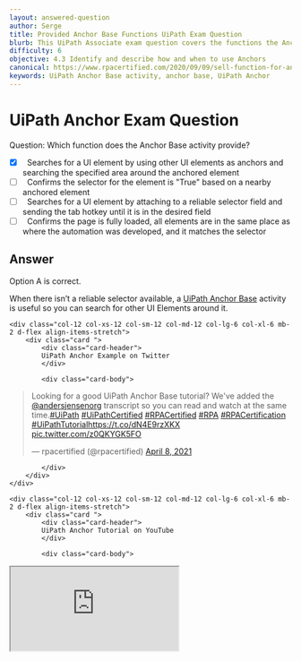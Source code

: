 ```yaml
---
layout: answered-question
author: Serge
title: Provided Anchor Base Functions UiPath Exam Question
blurb: This UiPath Associate exam question covers the functions the Anchor Base activity provides developers
difficulty: 6
objective: 4.3 Identify and describe how and when to use Anchors
canonical: https://www.rpacertified.com/2020/09/09/sell-function-for-anchor-based-activity.html
keywords: UiPath Anchor Base activity, anchor base, UiPath Anchor
---
```


<h1>UiPath Anchor Exam Question</h1>

Question:  Which function does the Anchor Base activity provide?

 - [X] &nbsp;  Searches for a UI element by using other UI elements as anchors and searching the specified area around the anchored element
 - [ ] &nbsp;  Confirms the selector for the element is "True" based on a nearby anchored element
 - [ ] &nbsp;  Searches for a UI element by attaching to a reliable selector field and sending the tab hotkey until it is in the desired field
 - [ ] &nbsp;  Confirms the page is fully loaded, all elements are in the same place as where the automation was developed, and it matches the selector

## Answer

Option A is correct.

When there isn’t a reliable selector available, a <a href="https://www.rpacertified.com/2021/04/03/uipath-anchor-base-example-tutorial.html">UiPath Anchor Base</a> activity is useful so you can search for other UI Elements around it.

<div class="row">
	
    <div class="col-12 col-xs-12 col-sm-12 col-md-12 col-lg-6 col-xl-6 mb-2 d-flex align-items-stretch">
        <div class="card ">
            <div class="card-header">
            UiPath Anchor Example on Twitter
            </div>

            <div class="card-body">
<!-- **************************** -->            
<blockquote class="twitter-tweet"><p lang="en" dir="ltr">Looking for a good UiPath Anchor Base tutorial? We&#39;ve added the <a href="https://twitter.com/andersjensenorg?ref_src=twsrc%5Etfw">@andersjensenorg</a> transcript so you can read and watch at the same time.<a href="https://twitter.com/hashtag/UiPath?src=hash&amp;ref_src=twsrc%5Etfw">#UiPath</a> <a href="https://twitter.com/hashtag/UiPathCertified?src=hash&amp;ref_src=twsrc%5Etfw">#UiPathCertified</a> <a href="https://twitter.com/hashtag/RPACertified?src=hash&amp;ref_src=twsrc%5Etfw">#RPACertified</a> <a href="https://twitter.com/hashtag/RPA?src=hash&amp;ref_src=twsrc%5Etfw">#RPA</a> <a href="https://twitter.com/hashtag/RPACertification?src=hash&amp;ref_src=twsrc%5Etfw">#RPACertification</a> <a href="https://twitter.com/hashtag/UiPathTutorial?src=hash&amp;ref_src=twsrc%5Etfw">#UiPathTutorial</a><a href="https://t.co/dN4E9rzXKX">https://t.co/dN4E9rzXKX</a> <a href="https://t.co/z0QKYGK5FO">pic.twitter.com/z0QKYGK5FO</a></p>&mdash; rpacertified (@rpacertified) <a href="https://twitter.com/rpacertified/status/1380133641003614211?ref_src=twsrc%5Etfw">April 8, 2021</a></blockquote> <script async src="https://platform.twitter.com/widgets.js" charset="utf-8"></script>



<!-- **************************** -->   
            
            
            </div>
        </div>
    </div>
	
	<div class="col-12 col-xs-12 col-sm-12 col-md-12 col-lg-6 col-xl-6 mb-2 d-flex align-items-stretch">
        <div class="card ">
            <div class="card-header">
            UiPath Anchor Tutorial on YouTube
            </div>

            <div class="card-body">
<div class="embed-responsive embed-responsive-16by9">
  			<iframe class="embed-responsive-item" src="https://www.youtube.com/embed/rjtHXD2nI8Q"></iframe>
		     </div>
            </div>
        </div>
    </div>
	
</div>





